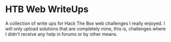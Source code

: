 # HTB Web WriteUps

A collection of write ups for Hack The Box web challenges I really enjoyed. I will only upload solutions that are completely mine, this is, challenges where I didn't receive any help in forums or by other means.
